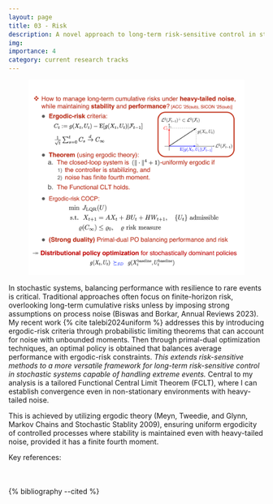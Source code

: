 ```yaml
---
layout: page
title: 03 - Risk
description: A novel approach to long-term risk-sensitive control in stochastic systems through the so-called ergodic-risk criteria
img:
importance: 4
category: current research tracks
---
```


<figure>
<center>
  <img src="/assets/img/projects/risk_track.png" alt="Risk-sensitive Control" width="700"/>
  <!-- <figcaption>Risk-sensitive Control</figcaption> -->
</center>
</figure>

<p>In stochastic systems, balancing performance with resilience to rare events is critical. Traditional approaches often focus on finite-horizon risk, overlooking long-term cumulative risks unless by imposing strong assumptions on process noise (Biswas and Borkar, Annual Reviews 2023). My recent work {% cite talebi2024uniform %} addresses this by introducing ergodic-risk criteria through probabilistic limiting theorems that can account for noise with unbounded moments. Then through primal-dual optimization techniques, an optimal policy is obtained that balances average performance with ergodic-risk constraints. <em>This extends risk-sensitive methods to a more versatile framework for long-term risk-sensitive control in stochastic systems capable of handling extreme events.</em> Central to my analysis is a tailored Functional Central Limit Theorem (FCLT), where I can establish convergence even in non-stationary environments with heavy-tailed noise.</p>

<p>This is achieved by utilizing ergodic theory (Meyn, Tweedie, and Glynn, Markov Chains and Stochastic Stablity 2009), ensuring uniform ergodicity of controlled processes where stability is maintained even with heavy-tailed noise, provided it has a finite fourth moment.</p>

Key references:
<div class="publications">
<p style="margin-top:50px">
{% bibliography --cited %}
</p>
</div>
